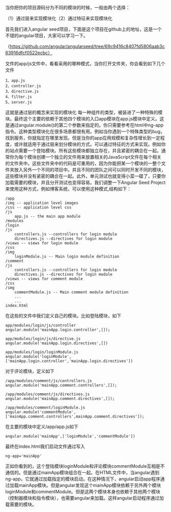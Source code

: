 当你把你的项目源码分为不同的模块的时候，一般由两个选择：<p>
（1）通过层来实现模块化（2）通过特征来实现模块化<p>
首先我们进入angular seed项目，下面是这个项目在github上的地址，这是一个不错的angular项目，大家可以学习一下。<p>
（https://github.com/angular/angularseed/tree/69c9416c8407fd5806aab3c63916dfcf0522ecbc）<p>
文件的app/js文件中，看看采用的哪种模式，当你打开文件夹，你会看到如下几个文件<p>
```
1、app.js 
2、controller.js
3、directive.js
4、filter.js
5、server.js
```
这就是通过层的概念来实现的模块化
每一种组件的类型，被装进了一种特殊的模块。最终这个主要的依赖于其他四个模块的入口app模块在app.js模块中定义。这是通过angular.module()的第二个参数来指定的。你只需要参考在html中ng-app指令。这种类型模块化在很多场景都很有用。例如当你遇到一个特殊类型的bug，找到服务，你就指定在哪里发现。但是当你的app应用规模和复杂性增长到一定程度，或许就适用于通过层来划分模块的方式。可以通过特征的方式来实现。例如你的站点需要一个登陆模块。所有这些模块都独立存在，并且紧密的耦合在一起。通常你为每个模块创建一个独立的文件用来放置相关的JavaScript文件在每个相关的文件夹中。这些文件夹中的代码是可重用的，因为你能把某一个模块的一整个文件夹放入另外一个不同的项目中。并且不同的团队之间可以同时开发不同的模块，这些模块并没有紧密的耦合在一起。此外，单元测试也就变得小菜一碟了，只要你加载需要的模块，并且分开测试也变得容易。我们调整一下Angular Seed Project来使用这种方式，例如博客系统，可以使用这种模式,结构如下：
```
/app
/img -- application level images
/css -- application level css
/js
    app.js -- the main app module
/modules
/login
/js
    controllers.js --controllers for login module
    directives.js --directives for login module
/views -- views for login module
/css
/img
    loginModule.js -- Main login module definition
/comment
/js
    controllers.js --controllers for login module
    directives.js --directives for login module
/views -- views for comment module
/css
/img
    commentModule.js -- Main comment module definition
    ...
    ...
index.html
```
在这些的文件中我们定义自己的模块。比如登陆模块，如下
```
app/modules/login/js/controller
angular.module('mainApp.login.controller',[]);

app/modules/login/js/directive.js
angular.module('mainApp.login.directives',[])

app/modules/login/loginModule.js
angular.module('loginModule',['mainApp.login.controller','mainApp.login.directives'])
```
对于评论模块，定义如下
```
/app/modules/comment/js/controllers.js
angular.module('mainApp.comment.controllers',[]);

/app/modules/comment/js/directives.js
angular.module('mainApp.comment.directives',[]);

/app/modules/comment/loginModule.js
angular.module('commentModule',['mainApp.comment.controllers',mainApp.comment.directives']);
```
在主要的模块中定义/app/app.js如下
```
angular.module('mainApp',['loginModule','commentModule'])
```
最终在index.html我们启动文件通过写入
```
ng-app='mainApp'
```
正如你看到的，这个登陆模块loginModule和评论模块commentModule互相是不通信的。但是通过mainApp模块组合在一起。在HTML文件中，当angular遇到ng-app，它就通过加载指定的模块启动。在这种情况下，angular启动app程序通过加载mainApp模块。但是angular发现这个mainApp模块依赖于另外两个模块loginModule和commentModule。但是这两个模块本身也依赖于其他两个模块（控制器模块和指令模块），也需要angular来加载。这样angular启动程序通过加载需要的模块。





